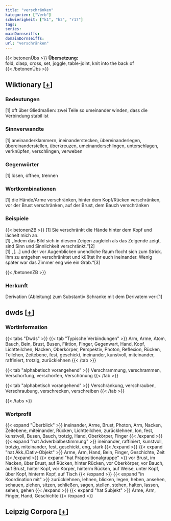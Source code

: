```yaml
---
title: "verschränken"
kategorien: ["Verb"]
schwierigkeit: ["k1", "h3", "r17"]
tags:
series:
mainDornseiffs:
domainDornseiffs:
url: "verschränken"
---
```


{{< betonenÜbs >}}
**Übersetzung:**  
fold, clasp, cross, set, joggle, table-joint, knit into the back of  
{{< /betonenÜbs >}}

## Wiktionary [[+](https://de.wiktionary.org/wiki/verschränken)]

### Bedeutungen
[1] oft über Gliedmaßen: zwei Teile so umeinander winden, dass die Verbindung stabil ist  

### Sinnverwandte
[1] aneinanderklammern, ineinanderstecken, übereinanderlegen, übereinanderstellen, überkreuzen, umeinanderschlingen, unterschlagen, verknüpfen, verschlingen, verweben  

### Gegenwörter
[1] lösen, öffnen, trennen  

### Wortkombinationen
[1] die Hände/Arme verschränken, hinter dem Kopf/Rücken verschränken, vor der Brust verschränken, auf der Brust, dem Bauch verschränken  

### Beispiele
{{< betonenZB >}}
[1] Sie verschränkt die Hände hinter dem Kopf und lächelt mich an.  
[1] „Indem das Bild sich in diesem Zeigen zugleich als das Zeigende zeigt, sind Sinn und Sinnlichkeit verschränkt.“[2]  
[1] „[…] und der vor Augenblicken unendliche Raum flocht sich zum Strick. Ihm zu entgehen verschränktet und küßtet ihr euch ineinander. Wenig später war das Zimmer eng wie ein Grab.“[3]  

{{< /betonenZB >}}
### Herkunft
Derivation (Ableitung) zum Substantiv Schranke mit dem Derivatem ver-[1]  



## dwds [[+](https://www.dwds.de/wb/verschränken)]

### Wortinformation
{{< tabs "Dwds" >}}
{{< tab "Typische Verbindungen" >}}
Arm, Arme, Atom, Bauch, Bein, Brust, Busen, Fiktion, Finger, Gegenwart, Hand, Kopf, Lichtteilchen, Nacken, Oberkörper, Perspektiv, Photon, Reflexion, Rücken, Teilchen, Zeitebene, fest, geschickt, ineinander, kunstvoll, miteinander, raffiniert, trotzig, zurücklehnen
{{< /tab >}}

{{< tab "alphabetisch vorangehend" >}}
Verschrammung, verschrammen, Verschorfung, verschorfen, Verschönung
{{< /tab >}}

{{< tab "alphabetisch vorangehend" >}}
Verschränkung, verschrauben, Verschraubung, verschrecken, verschreiben
{{< /tab >}}

{{< /tabs >}}

### Wortprofil
{{< expand "Überblick" >}} ineinander, Arme, Brust, Photon, Arm, Nacken, Zeitebene, miteinander, Rücken, Lichtteilchen, zurücklehnen, Ion, fest, kunstvoll, Busen, Bauch, trotzig, Hand, Oberkörper, Finger {{< /expand >}}
{{< expand "hat Adverbialbestimmung" >}} ineinander, raffiniert, kunstvoll, trotzig, miteinander, fest, geschickt, eng, stark {{< /expand >}}
{{< expand "hat Akk./Dativ-Objekt" >}} Arme, Arm, Hand, Bein, Finger, Geschichte, Zeit {{< /expand >}}
{{< expand "hat Präpositionalgruppe" >}} vor Brust, im Nacken, über Brust, auf Rücken, hinter Rücken, vor Oberkörper, vor Bauch, auf Brust, hinter Kopf, vor Körper, hinterm Rücken, auf Weise, unter Kopf, über Kopf, hinterm Kopf, auf Tisch {{< /expand >}}
{{< expand "in Koordination mit" >}} zurücklehnen, lehnen, blicken, legen, heben, ansehen, schauen, ziehen, sitzen, schließen, sagen, stellen, stehen, halten, lassen, sehen, gehen {{< /expand >}}
{{< expand "hat Subjekt" >}} Arme, Arm, Finger, Hand, Geschichte {{< /expand >}}

## Leipzig Corpora [[+](https://corpora.uni-leipzig.de/en/res?word=verschränken&corpusId=deu_newscrawl-public_2018)]

